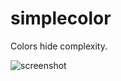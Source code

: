 # simplecolor

Colors hide complexity.

![screenshot](http://f.cl.ly/items/2M0z3p0f1J1J1X0E1m3G/Screen%20Shot%202012-05-14%20at%2011.42.35%20AM.png "simplecolor")

